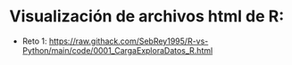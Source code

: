 # Visualización de archivos html de R:
* Reto 1: https://raw.githack.com/SebRey1995/R-vs-Python/main/code/0001_CargaExploraDatos_R.html
